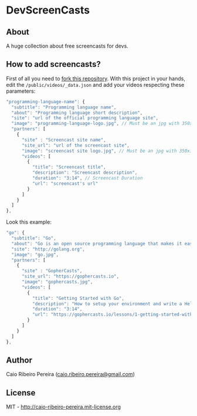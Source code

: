 # DevScreenCasts

## About

A huge collection about free screencasts for devs.

## How to add screencasts?

First of all you need to [fork this repository](https://github.com/caio-ribeiro-pereira/devscreencasts/fork). With this project in your hands, edit the `/public/videos/_data.json` and add your videos respecting these parameters: 

``` javascript
"programming-language-name": {
  "subtitle": "Programming language name",
  "about": "Programming language short description",
  "site": "url of the official programming language site", 
  "image": "programming-language-logo.jpg", // Must be an jpg with 350x195 size.
  "partners": [
    {
      "site" : "Screencast site name",
      "site_url": "url of the screencast site",
      "image": "screencast site logo.jpg", // Must be an jpg with 350x195 size.
      "videos": [
        {
          "title": "Screencast title",
          "description": "Screencast description",
          "duration": "3:14", // Screencast Duration
          "url": "screencast's url" 
        }
      ]
    }
  ]
},
```

Look this example:

``` javascript
"go": {
  "subtitle": "Go",
  "about": "Go is an open source programming language that makes it easy to build simple, reliable, and efficient software.",
  "site": "http://golang.org",
  "image": "go.jpg",
  "partners": [
    {
      "site" : "GopherCasts",
      "site_url": "https://gophercasts.io",
      "image": "gophercasts.jpg",
      "videos": [
        {
          "title": "Getting Started with Go",
          "description": "How to setup your environment and write a Hello World application using the Go programming language.",
          "duration": "3:14",
          "url": "https://gophercasts.io/lessons/1-getting-started-with-go"
        }
      ]
    }
  ]
},
```

## Author

Caio Ribeiro Pereira (caio.ribeiro.pereira@gmail.com)

## License

MIT - http://caio-ribeiro-pereira.mit-license.org
